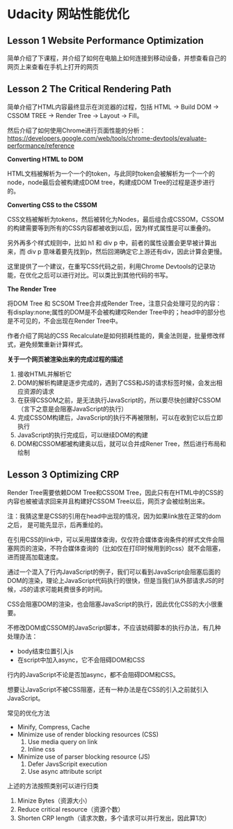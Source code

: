 # Udacity 网站性能优化

## Lesson 1 Website Performance Optimization


简单介绍了下课程，并介绍了如何在电脑上如何连接到移动设备，并想查看自己的网页上来查看在手机上打开的网页

## Lesson 2 The Critical Rendering Path

 
简单介绍了HTML内容最终显示在浏览器的过程，包括 HTML -> Build DOM -> CSSOM TREE -> Render Tree -> Layout -> Fill。

然后介绍了如何使用Chrome进行页面性能的分析：https://developers.google.com/web/tools/chrome-devtools/evaluate-performance/reference

**Converting HTML to DOM**

HTML文档被解析为一个一个的token，与此同时token会被解析为一个一个的node，node最后会被构建成DOM tree，构建成DOM Tree的过程是逐步进行的。



**Converting CSS to the CSSOM**

CSS文档被解析为tokens，然后被转化为Nodes，最后组合成CSSOM，CSSOM的构建需要等到所有的CSS内容都被收到以后，因为样式属性是可以重叠的。

另外再多个样式规则中，比如 h1 和 div p 中，前者的属性设置会更早被计算出来，而 div p 意味着要先找到p，然后回溯确定它上游还有div，因此计算会更慢。

这里提供了一个建议，在重写CSS代码之前，利用Chrome Devtools的记录功能，在优化之后可以进行对比。可以类比到其他代码的书写。


**The Render Tree**

将DOM Tree 和 SCSOM Tree合并成Render Tree，注意只会处理可见的内容：有display:none;属性的DOM是不会被构建哎Render Tree中的；head中的部分也是不可见的，不会出现在Render Tree中。

作者介绍了网站的CSS Recalculate是如何损耗性能的，黄金法则是，批量修改样式，避免频繁重新计算样式。

**关于一个网页被渲染出来的完成过程的描述**

1. 接收HTML并解析它
2. DOM的解析构建是逐步完成的，遇到了CSS和JS的请求标签时候，会发出相应资源的请求
3. 在获得CSSOM之前，是无法执行JavaScript的，所以要尽快创建好CSSOM（言下之意是会阻塞JavaScript的执行）
4. 完成CSSOM构建后，JavaScript的执行不再被限制，可以在收到它以后立即执行
5. JavaScript的执行完成后，可以继续DOM的构建
6. DOM和CSSOM都被构建奥以后，就可以合并成Rener Tree，然后进行布局和绘制

## Lesson 3 Optimizing CRP

Render Tree需要依赖DOM Tree和CSSOM Tree，因此只有在HTML中的CSS的内容也被被请求回来并且构建好CSSOM Tree以后，网页才会被绘制出来。

注：我猜这里是CSS的引用在head中出现的情况，因为如果link放在正常的dom之后， 是可能先显示，后再重绘的。

在引用CSS的link中，可以采用媒体查询，仅仅符合媒体查询条件的样式文件会阻塞网页的渲染，不符合媒体查询的（比如仅在打印时候用到的css）就不会阻塞，进而提高加载速度。

通过一个混入了行内JavaScript的例子，我们可以看到JavaScript会阻塞后面的DOM的渲染，理论上JavaScript代码执行的很快，但是当我们从外部请求JS的时候，JS的请求可能耗费很多的时间。

CSS会阻塞DOM的渲染，也会阻塞JavaScript的执行，因此优化CSS的大小很重要。

不修改DOM或CSSOM的JavaScript脚本，不应该妨碍脚本的执行办法，有几种处理办法：

- body结束位置引入js
- 在script中加入async，它不会阻碍DOM和CSS

行内的JavaScript不论是否加async，都不会阻碍DOM和CSS。

想要让JavaScript不被CSS阻塞，还有一种办法是在CSS的引入之前就引入JavaScript。

常见的优化方法

- Minify, Compress, Cache
- Minimize use of render blocking resources (CSS)
	1. Use media query on link
	2. Inline css 
- Minimize use of parser blocking resource (JS)
	1. Defer JavsScripit execution
	2. Use async attribute script

上述的方法按照类别可以进行归类

1. Minize Bytes（资源大小）
2. Reduce critical resource（资源个数）
3. Shorten CRP length（请求次数，多个请求可以并行发出，因此算1次）




  







